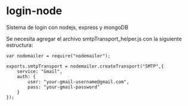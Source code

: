 login-node
==========

Sistema de login con nodejs, express y mongoDB

Se necesita agregar el archivo smtpTransport_helper.js con la siguiente estructura:

```
var nodemailer = require("nodemailer");

exports.smtpTransport = nodemailer.createTransport("SMTP",{
    service: "Gmail",
    auth: {
        user: "your-gmail-username@gmail.com",
        pass: "your-gmail-password"
    }
});
```